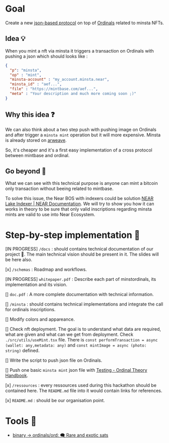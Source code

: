 # Goal 

Create a new [json-based protocol](https://medium.com/@MySsistant/what-is-the-ordinals-protocol-that-brc20-tokens-are-based-on-a1ebe4f00f96) on top of [Ordinals](https://docs.ordinals.com/) related to minsta NFTs.

## Idea 💡

When you mint a nft via minsta it triggers a transaction on Ordinals with pushing a json which should looks like : 
```json
{
  "p": "minsta",
  "op" : "mint",
  "minsta-account" : "my_account.minsta.near",
  "minsta_id" : "aef...",
  "file" : "https://mintbase.com/aef...",
  "meta" : "Your description and much more coming soon ;)"
}
```

## Why this idea ❓

We can also think about a two step push with pushing image on Ordinals and after trigger a `minsta mint` operation but it will more expensive. Minsta is already stored on [arweave](https://docs.arweave.org/developers/).

So, it's cheaper and it's a first easy implementation of a cross protocol between mintbase and ordinal.

## Go beyond 🚀

What we can see with this technical purpose is anyone can mint a bitcoin only transaction without beeing related to mintbase.

To solve this issue, the Near BOS with indexers could be solution [NEAR Lake Indexer | NEAR Documentation](https://docs.near.org/tools/near-lake). We will try to show you how it can works in theory to be sure that only valid inscriptions regarding minsta mints are valid to use into Near Ecosystem. 




# Step-by-step implementation 👣

[IN PROGRESS] `/docs` : should contains technical documentation of our project 📂. The main technical vision should be present in it. The slides will be here also.

  [x] `/schemas` : Roadmap and workflows.

  [IN PROGRESS] `whitepaper.pdf` : Describe each part of minstordinals, its implementation and its vision. 

  [] `doc.pdf` : A more complete documentation with technical information.

[] `/minsta` : should contains technical implementations and integrate the call for ordinals inscriptions.

  [] Modify colors and appareance. 
  
  [] Check nft deployment. The goal is to understand what data are required, what are given and what can we get from deployment. Check `./src/utils/useMint.tsx` file. There is `const performTransaction = async (wallet: any,metadata: any)` and `const mintImage = async (photo: string)` defined.  

  [] Write the script to push json file on Ordinals. 

  [] Push one basic `minsta mint` json file with [Testing - Ordinal Theory Handbook](https://docs.ordinals.com/guides/testing.html).


[x] `/ressources` : every ressources used during this hackathon should be contained here. The `README.md` file into it would contain links for references. 

  
[x] `README.md` : should be our organisation point. 



# Tools 🧰

- [binary -> ordinals/ord: 🗨 Rare and exotic sats](https://github.com/ordinals/ord/releases/tag/0.11.0)



